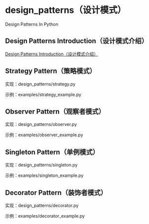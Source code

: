 # design_patterns（设计模式）
Design Patterns In Python

## Design Patterns Introduction（设计模式介绍）
[Design Patterns Introduction（设计模式介绍）](https://github.com/wangzz719/design_patterns/blob/master/PATTERNS.md)

## Strategy Pattern（策略模式）
实现：design_patterns/strategy.py

示例：examples/strategy_example.py

## Observer Pattern（观察者模式）
实现：design_patterns/observer.py

示例：examples/observer_example.py

## Singleton Pattern（单例模式）
实现：design_patterns/singleton.py

示例：examples/singleton_example.py

## Decorator Pattern（装饰者模式）
实现：design_patterns/decorator.py

示例：examples/decorator_example.py
